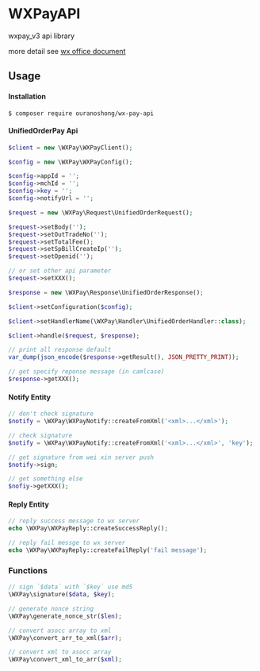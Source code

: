 # WXPayAPI

wxpay_v3 api library

more detail see [wx office document](https://pay.weixin.qq.com/wiki/doc/api/jsapi.php?chapter=9_1)

## Usage

#### Installation

```shell
$ composer require ouranoshong/wx-pay-api
```

#### UnifiedOrderPay Api
```php
$client = new \WXPay\WXPayClient();

$config = new \WXPay\WXPayConfig();

$config->appId = '';
$config->mchId = '';
$config->key = '';
$config->notifyUrl = '';

$request = new \WXPay\Request\UnifiedOrderRequest();

$request->setBody('');
$request->setOutTradeNo('');
$request->setTotalFee();
$request->setSpBillCreateIp('');
$request->setOpenid('');

// or set other api parameter
$request->setXXX();

$response = new \WXPay\Response\UnifiedOrderResponse();

$client->setConfiguration($config);

$client->setHandlerName(\WXPay\Handler\UnifiedOrderHandler::class);

$client->handle($request, $response);

// print all response default
var_dump(json_encode($response->getResult(), JSON_PRETTY_PRINT));

// get specify reponse message (in camlcase)
$response->getXXX();

```

#### Notify Entity

```php
// don't check signature
$notify = \WXPay\WXPayNotify::createFromXml('<xml>...</xml>');

// check signature
$notify = \WXPay\WXPayNotify::createFromXml('<xml>...</xml>', 'key');

// get signature from wei xin server push
$notify->sign;

// get something else
$nofiy->getXXX();

```

#### Reply Entity
```php
// reply success message to wx server
echo \WXPay\WXPayReply::createSuccessReply();

// reply fail messge to wx server
echo \WXPay\WXPayReply::createFailReply('fail message');

```

### Functions
```php
// sign `$data` with `$key` use md5
\WXPay\signature($data, $key);

// generate nonce string
\WXPay\generate_nonce_str($len);

// convert asocc array to xml
\WXPay\convert_arr_to_xml($arr);

// convert xml to asocc array
\WXPay\convert_xml_to_arr($xml);
```
